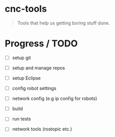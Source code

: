 cnc-tools
=========

> Tools that help us getting boring stuff done.

Progress / TODO
===============

- [ ] setup git
- [ ] setup and manage repos
- [ ] setup Eclipse
- [ ] config robot settings
- [ ] network config (e.g ip config for robots)

- [ ] build
- [ ] run tests
- [ ] network tools (rostopic etc.)
